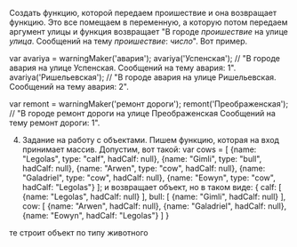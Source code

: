  Создать функцию, которой передаем проишествие и она возвращает функцию. Это все помещаем в переменную, а которую потом передаем аргумент улицы и функция возвращает "В городе *проишествие* на улице *улица*. Сообщений на тему *проишествие*: *число*". Вот пример.

var avariya = warningMaker('авария');
avariya('Успенская'); // "В городе авария на улице Успенская. Сообщений на тему авария: 1".
avariya('Ришельевская');  // "В городе авария на улице Ришельевская. Сообщений на тему авария: 2".

var remont = warningMaker('ремонт дороги');
remont('Преображенская');  // "В городе ремонт дороги на улице Преображенская  Сообщений на тему ремонт дороги: 1".

4. Задание на работу с объектами.
Пишем функцию, которая на вход принимает массив. Допустим, вот такой:
var cows = [
  {name: "Legolas", type: "calf", hadCalf: null},
  {name: "Gimli", type: "bull", hadCalf: null},
  {name: "Arwen", type: "cow", hadCalf: null},
  {name: "Galadriel", type: "cow", hadCalf: null},
  {name: "Eowyn", type: "cow", hadCalf: "Legolas"}
];
и возвращает объект, но в таком виде:
{
    calf: [
        {name: "Legolas", hadCalf: null}
    ],
    bull: [
        {name: "Gimli", hadCalf: null}
    ],
    cow: [
        {name: "Arwen", hadCalf: null},
        {name: "Galadriel", hadCalf: null},
        {name: "Eowyn", hadCalf: "Legolas"}
    ]
}

те строит объект по типу животного